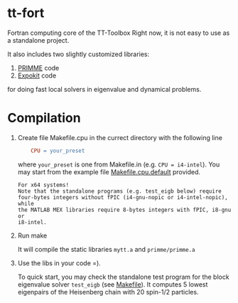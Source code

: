 tt-fort
=======

Fortran computing core of the TT-Toolbox Right now, it is not easy to use as a
standalone project.

It also includes two slightly customized libraries:

1. [PRIMME](http://www.cs.wm.edu/~andreas/software/) code
2. [Expokit](http://www.maths.uq.edu.au/expokit/) code

for doing fast local solvers in eigenvalue and dynamical problems.

Compilation
===========

1. Create file Makefile.cpu in the currect directory with the following line

   ```makefile
       CPU = your_preset
   ```

   where `your_preset` is one from Makefile.in (e.g. `CPU = i4-intel`). You
   may start from the example file [Makefile.cpu.default](Makefile.cpu.default)
   provided.

       For x64 systems!
       Note that the standalone programs (e.g. test_eigb below) require
       four-bytes integers without fPIC (i4-gnu-nopic or i4-intel-nopic), while
       the MATLAB MEX libraries require 8-bytes integers with fPIC, i8-gnu or
       i8-intel.

2. Run make

   It will compile the static libraries `mytt.a` and `primme/primme.a`

3. Use the libs in your code =).

   To quick start, you may check the standalone test program for the block
   eigenvalue solver `test_eigb` (see [Makefile](Makefile)). It computes 5
   lowest eigenpairs of the Heisenberg chain with 20 spin-1/2 particles.

